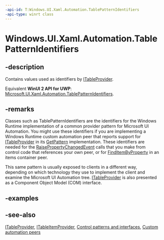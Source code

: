 ```yaml
---
-api-id: T:Windows.UI.Xaml.Automation.TablePatternIdentifiers
-api-type: winrt class
---
```


<!-- Class syntax.
public class TablePatternIdentifiers : Windows.UI.Xaml.Automation.ITablePatternIdentifiers
-->

# Windows.UI.Xaml.Automation.TablePatternIdentifiers

## -description
Contains values used as identifiers by [ITableProvider](../windows.ui.xaml.automation.provider/itableprovider.md).

Equivalent **WinUI 2 API for UWP**: [Microsoft.UI.Xaml.Automation.TablePatternIdentifiers](/windows/winui/api/microsoft.ui.xaml.automation.tablepatternidentifiers).

## -remarks
Classes such as TablePatternIdentifiers are the identifiers for the Windows Runtime implementation of a common provider pattern for Microsoft UI Automation. You might use these identifiers if you are implementing a Windows Runtime custom automation peer that reports support for [ITableProvider](../windows.ui.xaml.automation.provider/itableprovider.md) in its [GetPattern](../windows.ui.xaml.automation.peers/automationpeer_getpattern_2046576749.md) implementation. These identifiers are needed for the [RaisePropertyChangedEvent](../windows.ui.xaml.automation.peers/automationpeer_raisepropertychangedevent_715050195.md) calls that you make from control code that references your own peer, or for [FindItemByProperty](../windows.ui.xaml.automation.provider/iitemcontainerprovider_finditembyproperty_1997743353.md) in an items container peer.

This same pattern is usually exposed to clients in a different way, depending on which technology they use to implement the client and examine the Microsoft UI Automation tree. [ITableProvider](/windows/desktop/api/uiautomationcore/nn-uiautomationcore-itableprovider) is also presented as a Component Object Model (COM) interface.

## -examples

## -see-also
[ITableProvider](../windows.ui.xaml.automation.provider/itableprovider.md), [ITableItemProvider](../windows.ui.xaml.automation.provider/itableitemprovider.md), [Control patterns and interfaces](/windows/uwp/accessibility/control-patterns-and-interfaces), [Custom automation peers](/windows/uwp/accessibility/custom-automation-peers)
